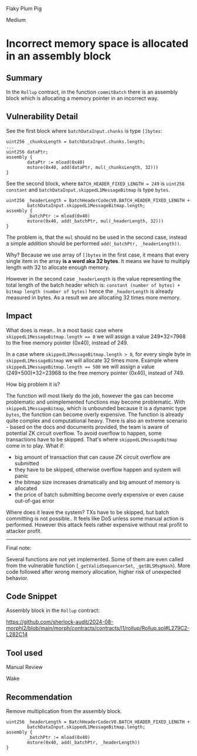 Flaky Plum Pig

Medium

# Incorrect memory space is allocated in an assembly block

## Summary
In the `Rollup` contract, in the function `commitBatch` there is an assembly block which is allocating a memory pointer in an incorrect way.

## Vulnerability Detail
See the first block where `batchDataInput.chunks` is type `[]bytes`:

```solidity
uint256 _chunksLength = batchDataInput.chunks.length;
...
uint256 dataPtr;
assembly {
        dataPtr := mload(0x40)
        mstore(0x40, add(dataPtr, mul(_chunksLength, 32))) 
}
```

See the second block, where `BATCH_HEADER_FIXED_LENGTH = 249` is `uint256 constant` and `batchDataInput.skippedL1MessageBitmap` is type `bytes`.
```solidity
uint256 _headerLength = BatchHeaderCodecV0.BATCH_HEADER_FIXED_LENGTH +
        batchDataInput.skippedL1MessageBitmap.length;
assembly {
        _batchPtr := mload(0x40)
        mstore(0x40, add(_batchPtr, mul(_headerLength, 32))) 
}
```

The problem is, that the `mul` should no be used in the second case, instead a simple addition should be performed `add(_batchPtr, _headerLength))`. 

Why? Because we use array of `[]bytes` in the first case, it means that every single item in the array **is a word aka 32 bytes**. It means we have to multiply length with 32 to allocate enough memory.

However in the second case `_headerLength` is the value representing the total length of the batch header which is:
`constant (number of bytes) + bitmap length (number of bytes)` hence the `_headerLength` is already measured in bytes.
As a result we are allocating 32 times more memory.

## Impact
What does is mean.. In a most basic case where `skippedL1MessageBitmap.length == 0` we will assign a value 249*32=7968 to the free memory pointer (0x40), instead of 249.

In a case where `skippedL1MessageBitmap.length > 0`, for every single byte in `skippedL1MessageBitmap` we will allocate 32 times more. Example where  `skippedL1MessageBitmap.length == 500` we will assign a value (249+500)*32=23968 to the free memory pointer (0x40), instead of 749.

How big problem it is? 

The function will most likely do the job, however the gas can become problematic and unimplemented functions may become problematic. With `skippedL1MessageBitmap`, which is unbounded because it is a dynamic type `bytes`, the function can become overly expensive. The function is already quite complex and computational heavy. There is also an extreme scenario - based on the docs and documents provided, the team is aware of potential ZK circuit overflow. To avoid overflow to happen, some transactions have to be skipped. That's where `skippedL1MessageBitmap` come in to play. What if:

* big amount of transaction that can cause ZK circuit overflow are submitted
* they have to be skipped, otherwise overflow happen and system will panic
* the bitmap size increases dramatically and big amount of memory is allocated
* the price of batch submitting become overly expensive or even cause out-of-gas error

Where does it leave the system? TXs have to be skipped, but batch committing is not possible.. It feels like DoS unless some manual action is performed. However this attack feels rather expensive without real profit to attacker profit.

----
Final note:

Several functions are not yet implemented. Some of them are even called from the vulnerable function (`_getValidSequencerSet`, `_getBLSMsgHash`). More code followed after wrong memory allocation, higher risk of unexpected behavior. 


## Code Snippet

Assembly block in the `Rollup` contract:

https://github.com/sherlock-audit/2024-08-morphl2/blob/main/morph/contracts/contracts/l1/rollup/Rollup.sol#L279C2-L282C14

## Tool used

Manual Review

Wake

## Recommendation
Remove multiplication from the assembly block.

```solidity
uint256 _headerLength = BatchHeaderCodecV0.BATCH_HEADER_FIXED_LENGTH +
        batchDataInput.skippedL1MessageBitmap.length;
assembly {
        _batchPtr := mload(0x40)
        mstore(0x40, add(_batchPtr, _headerLength)) 
}
```
